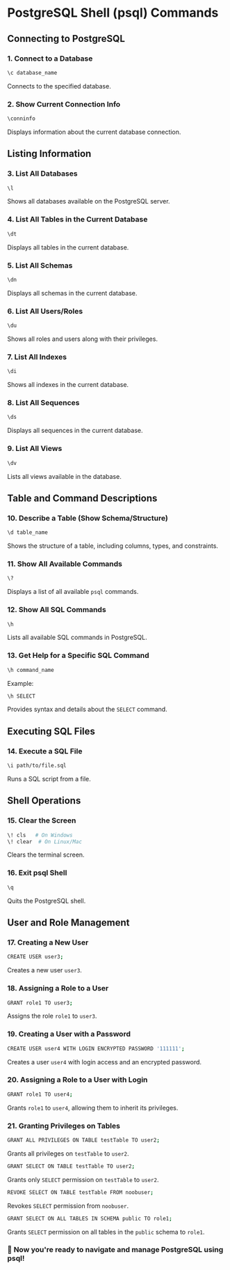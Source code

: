 # PostgreSQL Shell (psql) Commands

## Connecting to PostgreSQL

### 1. Connect to a Database

```sh
\c database_name
```

Connects to the specified database.

### 2. Show Current Connection Info

```sh
\conninfo
```

Displays information about the current database connection.

## Listing Information

### 3. List All Databases

```sh
\l
```

Shows all databases available on the PostgreSQL server.

### 4. List All Tables in the Current Database

```sh
\dt
```

Displays all tables in the current database.

### 5. List All Schemas

```sh
\dn
```

Displays all schemas in the current database.

### 6. List All Users/Roles

```sh
\du
```

Shows all roles and users along with their privileges.

### 7. List All Indexes

```sh
\di
```

Shows all indexes in the current database.

### 8. List All Sequences

```sh
\ds
```

Displays all sequences in the current database.

### 9. List All Views

```sh
\dv
```

Lists all views available in the database.

## Table and Command Descriptions

### 10. Describe a Table (Show Schema/Structure)

```sh
\d table_name
```

Shows the structure of a table, including columns, types, and constraints.

### 11. Show All Available Commands

```sh
\?
```

Displays a list of all available `psql` commands.

### 12. Show All SQL Commands

```sh
\h
```

Lists all available SQL commands in PostgreSQL.

### 13. Get Help for a Specific SQL Command

```sh
\h command_name
```

Example:

```sh
\h SELECT
```

Provides syntax and details about the `SELECT` command.

## Executing SQL Files

### 14. Execute a SQL File

```sh
\i path/to/file.sql
```

Runs a SQL script from a file.

## Shell Operations

### 15. Clear the Screen

```sh
\! cls   # On Windows
\! clear  # On Linux/Mac
```

Clears the terminal screen.

### 16. Exit psql Shell

```sh
\q
```

Quits the PostgreSQL shell.

## User and Role Management

### 17. Creating a New User

```sh
CREATE USER user3;
```

Creates a new user `user3`.

### 18. Assigning a Role to a User

```sh
GRANT role1 TO user3;
```

Assigns the role `role1` to `user3`.

### 19. Creating a User with a Password

```sh
CREATE USER user4 WITH LOGIN ENCRYPTED PASSWORD '111111';
```

Creates a user `user4` with login access and an encrypted password.

### 20. Assigning a Role to a User with Login

```sh
GRANT role1 TO user4;
```

Grants `role1` to `user4`, allowing them to inherit its privileges.

### 21. Granting Privileges on Tables

```sh
GRANT ALL PRIVILEGES ON TABLE testTable TO user2;
```

Grants all privileges on `testTable` to `user2`.

```sh
GRANT SELECT ON TABLE testTable TO user2;
```

Grants only `SELECT` permission on `testTable` to `user2`.

```sh
REVOKE SELECT ON TABLE testTable FROM noobuser;
```

Revokes `SELECT` permission from `noobuser`.

```sh
GRANT SELECT ON ALL TABLES IN SCHEMA public TO role1;
```

Grants `SELECT` permission on all tables in the `public` schema to `role1`.

### 🚀 **Now you're ready to navigate and manage PostgreSQL using psql!**
